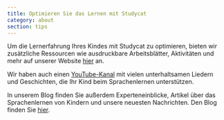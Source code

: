```yaml
---
title: Optimieren Sie das Lernen mit Studycat
category: about
section: tips
---
```

Um die Lernerfahrung Ihres Kindes mit Studycat zu optimieren, bieten wir zusätzliche Ressourcen wie ausdruckbare Arbeitsblätter, Aktivitäten und mehr auf unserer Website [hier](https://studycat.com/learn/) an.


Wir haben auch einen [YouTube-Kanal](https://www.youtube.com/@learnwithstudycat) mit vielen unterhaltsamen Liedern und Geschichten, die Ihr Kind beim Sprachenlernen unterstützen.


In unserem Blog finden Sie außerdem Experteneinblicke, Artikel über das Sprachenlernen von Kindern und unsere neuesten Nachrichten. Den Blog finden Sie [hier](https://studycat.com/blog/).